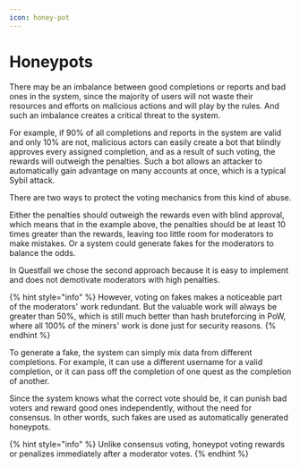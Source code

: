 ```yaml
---
icon: honey-pot
---
```


# Honeypots

There may be an imbalance between good completions or reports and bad ones in the system, since the majority of users will not waste their resources and efforts on malicious actions and will play by the rules. And such an imbalance creates a critical threat to the system.&#x20;

For example, if 90% of all completions and reports in the system are valid and only 10% are not, malicious actors can easily create a bot that blindly approves every assigned completion, and as a result of such voting, the rewards will outweigh the penalties. Such a bot allows an attacker to automatically gain advantage on many accounts at once, which is a typical Sybil attack.

There are two ways to protect the voting mechanics from this kind of abuse.&#x20;

Either the penalties should outweigh the rewards even with blind approval, which means that in the example above, the penalties should be at least 10 times greater than the rewards, leaving too little room for moderators to make mistakes. Or a system could generate fakes for the moderators to balance the odds.&#x20;

In Questfall we chose the second approach because it is easy to implement and does not demotivate moderators with high penalties.

{% hint style="info" %}
However, voting on fakes makes a noticeable part of the moderators' work redundant. But the valuable work will always be greater than 50%, which is still much better than hash bruteforcing in PoW, where all 100% of the miners' work is done just for security reasons.
{% endhint %}

To generate a fake, the system can simply mix data from different completions. For example, it can use a different username for a valid completion, or it can pass off the completion of one quest as the completion of another.

Since the system knows what the correct vote should be, it can punish bad voters and reward good ones independently, without the need for consensus. In other words, such fakes are used as automatically generated honeypots.

{% hint style="info" %}
Unlike consensus voting, honeypot voting rewards or penalizes immediately after a moderator votes.
{% endhint %}
